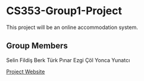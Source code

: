 # CS353-Group1-Project
This project will be an online accommodation system. 

## Group Members
Selin Fildiş
Berk Türk
Pınar Ezgi Çöl
Yonca Yunatcı

[Project Website](http://selinfildis.me/cs353/cs353_project_website.html)

